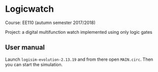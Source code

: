 # Logicwatch

Course: EE110 (autumn semester 2017/2018)

Project: a digital multifunction watch implemented using only logic gates

## User manual

Launch `logisim-evolution-2.13.19` and from there open `MAIN.circ`. Then you can start the simulation.



